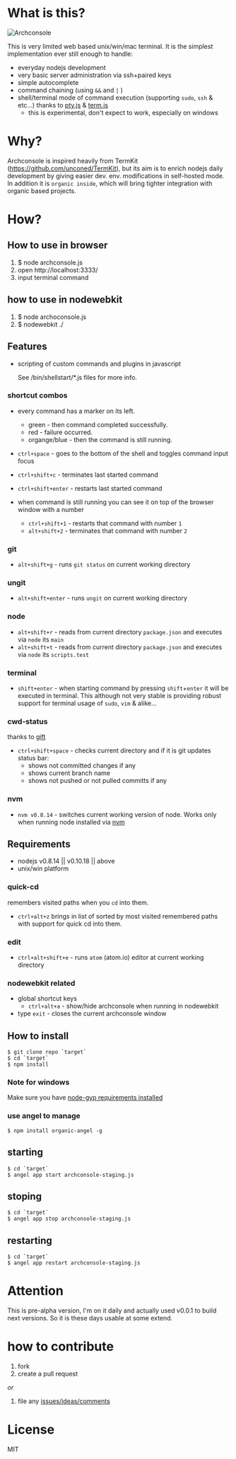 # What is this? #

![Archconsole](https://raw.github.com/outbounder/organic-archconsole/master/preview.png)

This is very limited web based unix/win/mac terminal.
It is the simplest implementation ever still enough to handle:

* everyday nodejs development
* very basic server administration via ssh+paired keys
* simple autocomplete
* command chaining (using `&&` and `|` )
* shell/terminal mode of command execution (supporting `sudo`, `ssh` & etc...)
thanks to [pty.js](https://github.com/chjj/pty.js/) & [term.js](https://github.com/chjj/term.js/)
  * this is experimental, don't expect to work, especially on windows

# Why? #

Archconsole is inspired heavily from TermKit (https://github.com/unconed/TermKit),
but its aim is to enrich nodejs daily development by giving easier dev. env. modifications in self-hosted mode.
In addition it is `organic inside`, which will bring tighter integration with organic based projects.

# How? #

## How to use in browser ##

1. $ node archconsole.js
2. open http://localhost:3333/
3. input terminal command

## how to use in nodewebkit ##

1. $ node archoconsole.js
2. $ nodewebkit ./

## Features

* scripting of custom commands and plugins in javascript

  See /bin/shellstart/*.js files for more info.

### shortcut combos

* every command has a marker on its left.
  * green - then command completed successfully.
  * red - failure occurred.
  * organge/blue - then the command is still running.

* `ctrl+space` - goes to the bottom of the shell and toggles command input focus
* `ctrl+shift+c` - terminates last started command
* `ctrl+shift+enter` - restarts last started command

* when command is still running you can see it on top of the browser window with a number
  * `ctrl+shift+1` - restarts that command with number `1`
  * `alt+shift+2` - terminates that command with number `2`

### git

* `alt+shift+g` - runs `git status` on current working directory

### ungit

* `alt+shift+enter` - runs `ungit` on current working directory

### node

* `alt+shift+r` - reads from current directory `package.json` and executes via `node` its `main`
* `alt+shift+t` - reads from current directory `package.json` and executes via `node` its `scripts.test`

### terminal

* `shift+enter` - when starting command by pressing `shift`+`enter` it will be executed in terminal.
This although not very stable is providing robust support for terminal usage of `sudo`, `vim` & alike...

### cwd-status

thanks to [gift](https://github.com/sentientwaffle/gift)

* `ctrl+shift+space` - checks current directory and if it is git updates status bar:
  * shows not committed changes if any
  * shows current branch name
  * shows not pushed or not pulled committs if any

### nvm

* `nvm v0.8.14` - switches current working version of node. Works only when running node installed via [nvm](https://github.com/creationix/nvm)

## Requirements ##
* nodejs v0.8.14 || v0.10.18 || above
* unix/win platform

### quick-cd

remembers visited paths when you `cd` into them.

* `ctrl+alt+z` brings in list of sorted by most visited remembered paths with support for quick cd into them.

### edit

* `ctrl+alt+shift+e` - runs `atom` (atom.io) editor at current working directory

### nodewebkit related 

* global shortcut keys
  * `ctrl+alt+a` - show/hide archconsole when running in nodewebkit
* type `exit` - closes the current archconsole window

## How to install ##

    $ git clone repo `target`
    $ cd `target`
    $ npm install

### Note for windows
Make sure you have [node-gyp requirements installed](https://github.com/TooTallNate/node-gyp#installation)

### use angel to manage ###

    $ npm install organic-angel -g

## starting ##

    $ cd `target`
    $ angel app start archconsole-staging.js

## stoping ##

    $ cd `target`
    $ angel app stop archconsole-staging.js

## restarting ##

    $ cd `target`
    $ angel app restart archconsole-staging.js

# Attention #

This is pre-alpha version, I'm on it daily and actually used v0.0.1 to build next versions.
So it is these days usable at some extend.

# how to contribute #

1. fork
2. create a pull request

*or*

1. file any [issues/ideas/comments](https://github.com/outbounder/organic-archconsole/issues)


# License #

MIT
